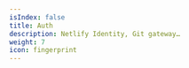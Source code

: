 ```yaml
---
isIndex: false
title: Auth
description: Netlify Identity, Git gateway…
weight: 7
icon: fingerprint
---
```

